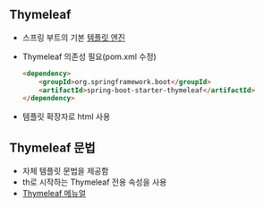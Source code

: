## Thymeleaf
* 스프링 부트의 기본 [템플릿 엔진]()

* Thymeleaf 의존성 필요(pom.xml 수정)

  ```html
  <dependency>
      <groupId>org.springframework.boot</groupId>
      <artifactId>spring-boot-starter-thymeleaf</artifactId>
  </dependency>
  ```

* 템플릿 확장자로 html 사용


## Thymeleaf 문법
* 자체 템플릿 문법을 제공함
* th로 시작하는 Thymeleaf 전용 속성을 사용
* [Thymeleaf 메뉴얼](https://www.thymeleaf.org/doc/tutorials/3.0/usingthymeleaf.html)



